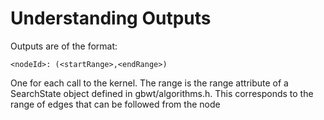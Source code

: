 # Understanding Outputs
Outputs are of the format:
```
<nodeId>: (<startRange>,<endRange>)
```

One for each call to the kernel. The range is the range attribute of a
SearchState object defined in gbwt/algorithms.h.
This corresponds to the range of edges that can be followed from the node
